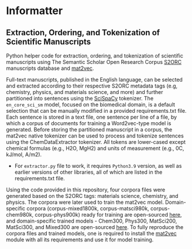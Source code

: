 # Informatter

## Extraction, Ordering, and Tokenization of Scientific Manuscripts

Python helper code for extraction, ordering, and tokenization of scientific manuscripts using The Semantic Scholar Open Research Corpus [S2ORC](https://github.com/allenai/s2orc) manuscripts database and [mat2vec](https://github.com/materialsintelligence/mat2vec?tab=readme-ov-file#thermoelectric-data). 

Full-text manuscripts, published in the English language, can be selected and extracted according to their respective S2ORC metadata tags (e.g, chemistry, physics, and materials science, and more) and further partitioned into sentences using the [SciSpaCy](https://allenai.github.io/scispacy/) tokenizer. The `en_core_sci_sm` model, focused on the biomedical domain, is a default selection that can be manually modified in a provided requirements.txt file. Each sentence is stored in a text file, one sentence per line of a file, by which a corpus of documents for training a Word2vec-type model is generated. Before storing the partitioned manuscript in a corpus, the mat2vec native tokenizer can be used to process and tokenize sentences using the ChemDataExtractor tokenizer. All tokens are lower-cased except chemical formulas (e.g., H2O, MgH2) and units of measurement (e.g., 0C, kJ/mol, A/m2).

- For `extractor.py` file to work, it requires `Python3.9` version, as well as earlier versions of other libraries, all of which are listed in the requirements.txt file.

Using the code provided in this repository, four corpora files were generated based on the S2ORC tags: materials science, chemistry, and physics. The corpora were later used to train the mat2vec model. Domain-specific corpora (corpus-mixed1800k, corpus-matsci980k, corpus-chem980k, corpus-phys900k) ready for training are open-sourced [here](https://doi.org/10.6084/m9.figshare.28740341), and domain-specific trained models - Chem300, Phys300, MatSci200, MatSci300, and Mixed300 are open-sourced [here](https://doi.org/10.6084/m9.figshare.28740122). To fully reproduce the corpora files and trained models, one is required to install the [mat2vec](https://github.com/materialsintelligence/mat2vec?tab=readme-ov-file#thermoelectric-data) module with all its requirements and use it for model training.
